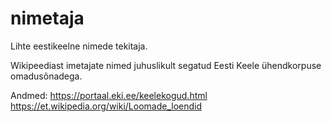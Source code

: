 # nimetaja

Lihte eestikeelne nimede tekitaja. 

Wikipeediast imetajate nimed juhuslikult segatud Eesti Keele ühendkorpuse omadusõnadega.

Andmed:
https://portaal.eki.ee/keelekogud.html
https://et.wikipedia.org/wiki/Loomade_loendid
